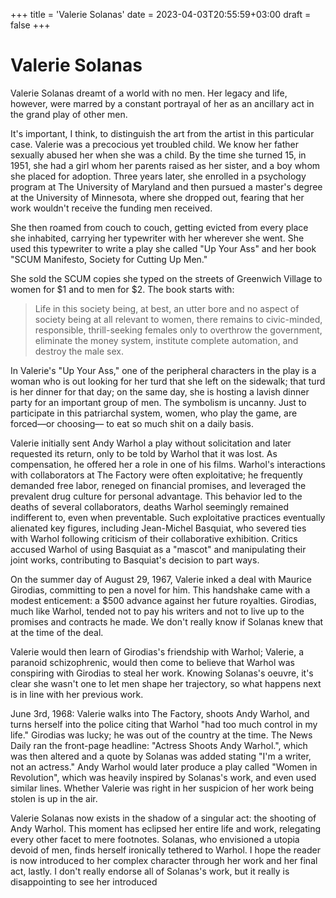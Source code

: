 +++
title = 'Valerie Solanas'
date = 2023-04-03T20:55:59+03:00
draft = false
+++

# Valerie Solanas

Valerie Solanas dreamt of a world with no men. Her legacy and life, however, were marred by a constant portrayal of her as an ancillary act in the grand play of other men.

It's important, I think, to distinguish the art from the artist in this particular case. Valerie was a precocious yet troubled child. We know her father sexually abused her when she was a child. By the time she turned 15, in 1951, she had a girl whom her parents raised as her sister, and a boy whom she placed for adoption. Three years later, she enrolled in a psychology program at The University of Maryland and then pursued a master's degree at the University of Minnesota, where she dropped out, fearing that her work wouldn't receive the funding men received.

She then roamed from couch to couch, getting evicted from every place she inhabited, carrying her typewriter with her wherever she went. She used this typewriter to write a play she called "Up Your Ass" and her book "SCUM Manifesto, Society for Cutting Up Men."

She sold the SCUM copies she typed on the streets of Greenwich Village to women for $1 and to men for $2. The book starts with:

> Life in this society being, at best, an utter bore and no aspect of society being at all relevant to women, there remains to civic-minded, responsible, thrill-seeking females only to overthrow the government, eliminate the money system, institute complete automation, and destroy the male sex.

In Valerie's "Up Your Ass," one of the peripheral characters in the play is a woman who is out looking for her turd that she left on the sidewalk; that turd is her dinner for that day; on the same day, she is hosting a lavish dinner party for an important group of men. The symbolism is uncanny. Just to participate in this patriarchal system, women, who play the game, are forced––or choosing–– to eat so much shit on a daily basis.

Valerie initially sent Andy Warhol a play without solicitation and later requested its return, only to be told by Warhol that it was lost. As compensation, he offered her a role in one of his films. Warhol's interactions with collaborators at The Factory were often exploitative; he frequently demanded free labor, reneged on financial promises, and leveraged the prevalent drug culture for personal advantage. This behavior led to the deaths of several collaborators, deaths Warhol seemingly remained indifferent to, even when preventable. Such exploitative practices eventually alienated key figures, including Jean-Michel Basquiat, who severed ties with Warhol following criticism of their collaborative exhibition. Critics accused Warhol of using Basquiat as a "mascot" and manipulating their joint works, contributing to Basquiat's decision to part ways.

On the summer day of August 29, 1967, Valerie inked a deal with Maurice Girodias, committing to pen a novel for him. This handshake came with a modest enticement: a $500 advance against her future royalties. Girodias, much like Warhol, tended not to pay his writers and not to live up to the promises and contracts he made. We don't really know if Solanas knew that at the time of the deal.

Valerie would then learn of Girodias's friendship with Warhol; Valerie, a paranoid schizophrenic, would then come to believe that Warhol was conspiring with Girodias to steal her work. Knowing Solanas's oeuvre, it's clear she wasn't one to let men shape her trajectory, so what happens next is in line with her previous work.

June 3rd, 1968: Valerie walks into The Factory, shoots Andy Warhol, and turns herself into the police citing that Warhol "had too much control in my life." Girodias was lucky; he was out of the country at the time. The News Daily ran the front-page headline: "Actress Shoots Andy Warhol.", which was then altered and a quote by Solanas was added stating "I'm a writer, not an actress." Andy Warhol would later produce a play called "Women in Revolution", which was heavily inspired by Solanas's work, and even used similar lines. Whether Valerie was right in her suspicion of her work being stolen is up in the air.

Valerie Solanas now exists in the shadow of a singular act: the shooting of Andy Warhol. This moment has eclipsed her entire life and work, relegating every other facet to mere footnotes. Solanas, who envisioned a utopia devoid of men, finds herself ironically tethered to Warhol. I hope the reader is now introduced to her complex character through her work and her final act, lastly. I don't really endorse all of Solanas's work, but it really is disappointing to see her introduced